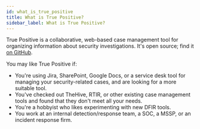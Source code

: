 ```yaml
---
id: what_is_true_positive
title: What is True Positive?
sidebar_label: What is True Positive?
---
```


True Positive is a collaborative, web-based case management tool for organizing information about security investigations. It's open source; find it [on GitHub](https://github.com/veeral-patel/true-positive).

You may like True Positive if:

- You're using Jira, SharePoint, Google Docs, or a service desk tool for managing your security-related cases, and are looking for a more suitable tool.
- You've checked out TheHive, RTIR, or other existing case management tools and found that they don't meet all your needs.
- You're a hobbyist who likes experimenting with new DFIR tools.
- You work at an internal detection/response team, a SOC, a MSSP, or an incident response firm.
